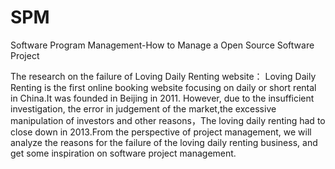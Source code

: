 # SPM
Software Program Management-How to Manage a  Open Source Software Project

The research on the failure of Loving Daily Renting website：
Loving Daily Renting is the first online booking website focusing on daily or short rental in China.It was founded in Beijing in 2011. 
However, due to the insufficient investigation, the error in judgement of the market,the excessive manipulation of investors and other 
reasons，The loving daily renting had to close down in 2013.From the perspective of project management, we will analyze the reasons for 
the failure of the loving daily renting business, and get some inspiration on software project management.
